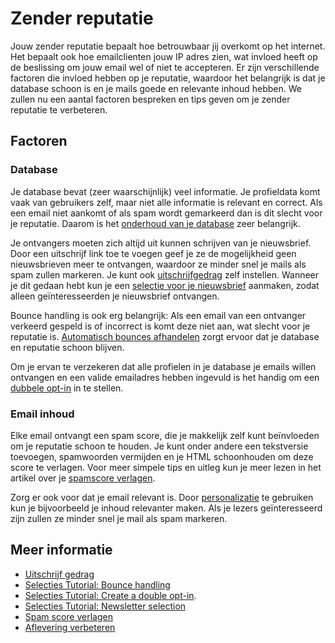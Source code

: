 # Zender reputatie

Jouw zender reputatie bepaalt hoe betrouwbaar jij overkomt op het internet. 
Het bepaalt ook hoe emailclienten jouw IP adres zien, wat invloed heeft 
op de beslissing om jouw email wel of niet te accepteren. Er zijn verschillende 
factoren die invloed hebben op je reputatie, waardoor het belangrijk is 
dat je database schoon is en je mails goede en relevante inhoud hebben. 
We zullen nu een aantal factoren bespreken en tips geven om je zender 
reputatie te verbeteren.

## Factoren

### Database

Je database bevat (zeer waarschijnlijk) veel informatie. Je profieldata komt 
vaak van gebruikers zelf, maar niet alle informatie is relevant en correct. 
Als een email niet aankomt of als spam wordt gemarkeerd dan is dit slecht 
voor je reputatie. Daarom is het [onderhoud van je database](./database-introduction) 
zeer belangrijk.

Je ontvangers moeten zich altijd uit kunnen schrijven van je nieuwsbrief. 
Door een uitschrijf link toe te voegen geef je ze de mogelijkheid geen 
nieuwsbrieven meer te ontvangen, waardoor ze minder snel je mails als spam 
zullen markeren. Je kunt ook [uitschrijfgedrag](database-unsubscribe-behavior) 
zelf instellen. Wanneer je dit gedaan hebt kun je een [selectie voor je nieuwsbrief](./create-a-mailing-list) 
aanmaken, zodat alleen geïnteresseerden je nieuwsbrief ontvangen.

Bounce handling is ook erg belangrijk: Als een email van een ontvanger verkeerd 
gespeld is of incorrect is komt deze niet aan, wat slecht voor je reputatie 
is. [Automatisch bounces afhandelen](./automatically-process-bounces) zorgt 
ervoor dat je database en reputatie schoon blijven.

Om je ervan te verzekeren dat alle profielen in je database je emails willen 
ontvangen en een valide emailadres hebben ingevuld is het handig om een 
[dubbele opt-in](create-a-double-optin-for-new-subscribers) in te stellen.

### Email inhoud

Elke email ontvangt een spam score, die je makkelijk zelf kunt beïnvloeden 
om je reputatie schoon te houden. Je kunt onder andere een tekstversie toevoegen, 
spamwoorden vermijden en je HTML schoonhouden om deze score te verlagen. 
Voor meer simpele tips en uitleg kun je meer lezen in het artikel over je 
[spamscore verlagen](./some-tips-to-lower-your-spam-score).

Zorg er ook voor dat je email relevant is. Door [personalizatie](./personalization) 
te gebruiken kun je bijvoorbeeld je inhoud relevanter maken. Als je lezers 
geïnteresseerd zijn zullen ze minder snel je mail als spam markeren.

## Meer informatie

* [Uitschrijf gedrag](database-unsubscribe-behavior) 
* [Selecties Tutorial: Bounce handling](./automatically-process-bounces) 
* [Selecties Tutorial: Create a double opt-in](create-a-double-optin-for-new-subscribers).
* [Selecties Tutorial: Newsletter selection](./create-a-mailing-list)
* [Spam score verlagen](./some-tips-to-lower-your-spam-score)
* [Aflevering verbeteren](./deliverability)
